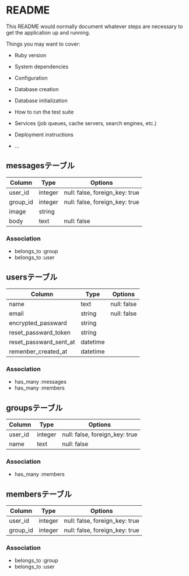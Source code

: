 # README

This README would normally document whatever steps are necessary to get the
application up and running.

Things you may want to cover:

* Ruby version

* System dependencies

* Configuration

* Database creation

* Database initialization

* How to run the test suite

* Services (job queues, cache servers, search engines, etc.)

* Deployment instructions

* ...

## messagesテーブル

|Column|Type|Options|
|------|----|-------|
|user_id|integer|null: false, foreign_key: true|
|group_id|integer|null: false, foreign_key: true|
|image|string|
|body|text|null: false

### Association
- belongs_to :group
- belongs_to :user

## usersテーブル

|Column|Type|Options|
|------|----|-------|
|name|text|null: false|
|email|string|null: false|
|encrypted_passward|string|
|reset_passward_token|string|
|reset_passward_sent_at|datetime|
|remenber_created_at|datetime|

### Association
- has_many :messages
- has_many :members

## groupsテーブル

|Column|Type|Options|
|------|----|-------|
|user_id|integer|null: false, foreign_key: true|
|name|text|null: false|

### Association
- has_many :members

## membersテーブル

|Column|Type|Options|
|------|----|-------|
|user_id|integer|null: false, foreign_key: true|
|group_id|integer|null: false, foreign_key: true|

### Association
- belongs_to :group
- belongs_to :user

